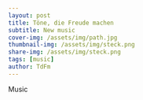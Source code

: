 ```yaml
---
layout: post
title: Töne, die Freude machen
subtitle: New music
cover-img: /assets/img/path.jpg
thumbnail-img: /assets/img/steck.png
share-img: /assets/img/steck.png
tags: [music]
author: TdFm
---
```


Music
